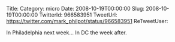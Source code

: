 Title: 
Category: micro
Date: 2008-10-19T00:00:00
Slug: 2008-10-19T00:00:00
TwitterId: 966583951
TweetUrl: https://twitter.com/mark_philpot/status/966583951
ReTweetUser: 

In Philadelphia next week... In DC the week after.